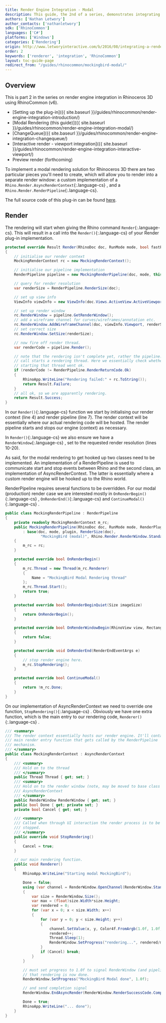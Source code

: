 ```yaml
---
title: Render Engine Integration - Modal
description: This guide, the 2nd of a series, demonstrates integrating a modal rendering engine using RhinoCommon.
authors: ['Nathan Letwory']
author_contacts: ['nathanletwory']
sdk: ['RhinoCommon']
languages: ['C#']
platforms: ['Windows']
categories: ['Rendering']
origin: http://www.letworyinteractive.com/b/2016/08/integrating-a-render-engine-in-rhinoceros-3d-using-rhinocommon-mockingbird-modal-rendering-25/
order: 2
keywords: ['renderer', 'integration', 'RhinoCommon']
layout: toc-guide-page
redirect_from: "/guides/rhinocommon/mockingbird-modal/"
---
```


## Overview

This is part 2 in the series on render engine integration in Rhinoceros 3D using RhinoCommon (v6).

* [Setting up the plug-in]({{ site.baseurl }}/guides/rhinocommon/render-engine-integration-introduction/)
* [Modal Rendering (this guide)]({{ site.baseurl }}/guides/rhinocommon/render-engine-integration-modal/)
* [ChangeQueue]({{ site.baseurl }}/guides/rhinocommon/render-engine-integration-changequeue/)
* [Interactive render - viewport integration]({{ site.baseurl }}/guides/rhinocommon/render-engine-integration-interactive-viewport/)
* Preview render (forthcoming)

To implement a modal rendering solution for Rhinoceros 3D there are two particular pieces you'll need to create, which will allow you to render into a separate render window: a custom implementation of a `Rhino.Render.AsyncRenderContext`{:.language-cs} , and a `Rhino.Render.RenderPipeline`{:.language-cs}.

The full source code of this plug-in can be found [here](https://github.com/mcneel/rhino-developer-samples/tree/6/rhinocommon/cs/SampleCsRendererIntegration/MockingBird/MockingBirdModal).

## Render

The rendering will start when giving the Rhino command `Render`{:.language-cs}. This will result in a call into the `Render()`{:.language-cs}  of your Render plug-in implementation.

```cs
protected override Result Render(RhinoDoc doc, RunMode mode, bool fastPreview)
{
	// initialise our render context
	MockingRenderContext rc = new MockingRenderContext();

	// initialise our pipeline implementation
	RenderPipeline pipeline = new MockingRenderPipeline(doc, mode, this, rc);

	// query for render resolution
	var renderSize = RenderPipeline.RenderSize(doc);

	// set up view info
	ViewInfo viewInfo = new ViewInfo(doc.Views.ActiveView.ActiveViewport);

	// set up render window
	rc.RenderWindow = pipeline.GetRenderWindow();
	// add a wireframe channel for curves/wireframes/annotation etc.
	rc.RenderWindow.AddWireframeChannel(doc, viewInfo.Viewport, renderSize, new Rectangle(0, 0, renderSize.Width, renderSize.Height));
	// set correct size
	rc.RenderWindow.SetSize(renderSize);

	// now fire off render thread.
	var renderCode = pipeline.Render();

	// note that the rendering isn't complete yet, rather the pipeline.Render()
	// call starts a rendering thread. Here we essentially check whether
	// starting that thread went ok.
	if (renderCode != RenderPipeline.RenderReturnCode.Ok)
	{
		RhinoApp.WriteLine("Rendering failed:" + rc.ToString());
		return Result.Failure;
	}
	// all ok, so we are apparently rendering.
	return Result.Success;
}

```

In our `Render()`{:.language-cs}  function we start by initialising our render context (line 4) and render pipeline (line 7). The render context will be essentially where our actual rendering code will be hosted. The render pipeline starts and stops our engine (context) as necessary.

In `Render()`{:.language-cs}  we also ensure we have a `RenderWindow`{:.language-cs} , set to the requested render resolution (lines 10-20).

As said, for the modal rendering to get hooked up  two classes need to be implemented. An implementation of a RenderPipeline is used to communicate start and stop events between Rhino and the second class, an implementation of AsyncRenderContext. The latter is essentially where a custom render engine will be hooked up to the Rhino world.

RenderPipeline requires several functions to be overridden. For our modal (production) render case we are interested mostly in `OnRenderBegin()`{:.language-cs} , `OnRenderEnd()`{:.language-cs}  and `ContinueModal()`{:.language-cs} .

```cs
public class MockingRenderPipeline : RenderPipeline
{
	private readonly MockingRenderContext m_rc;
	public MockingRenderPipeline(RhinoDoc doc, RunMode mode, RenderPlugIn plugin, MockingRenderContext rc)
		: base(doc, mode, plugin, RenderSize(doc),
				"MockingBird (modal)", Rhino.Render.RenderWindow.StandardChannels.RGBA, false, false)
	{
		m_rc = rc;
	}

	protected override bool OnRenderBegin()
	{
		m_rc.Thread = new Thread(m_rc.Renderer)
		{
			Name = "MockingBird Modal Rendering thread"
		};
		m_rc.Thread.Start();
		return true;
	}

	protected override bool OnRenderBeginQuiet(Size imageSize)
	{
		return OnRenderBegin();
	}

	protected override bool OnRenderWindowBegin(RhinoView view, Rectangle rectangle)
	{
		return false;
	}

	protected override void OnRenderEnd(RenderEndEventArgs e)
	{
		// stop render engine here.
		m_rc.StopRendering();
	}

	protected override bool ContinueModal()
	{
		return !m_rc.Done;
	}
}
```

On our implementation of AsyncRenderContext we need to override one function, `StopRendering()`{:.language-cs} . Obviously we have one extra function, which is the main entry to our rendering code, `Renderer()`{:.language-cs} .

```cs
/// <summary>
/// The render context essentially hosts our render engine. It'll contain the
/// main render entry function that gets called by the RenderPipeline
/// mechanism.
/// </summary>
public class MockingRenderContext : AsyncRenderContext
{
	/// <summary>
	/// Hold on to the thread
	/// </summary>
	public Thread Thread { get; set; }
	/// <summary>
	/// Hold on to the render window (note, may be moved to base class
	/// AsyncRenderContext
	/// </summary>
	public RenderWindow RenderWindow { get; set; }
	public bool Done { get; private set; }
	private bool Cancel { get; set; }

	/// <summary>
	/// Called when through UI interaction the render process is to be
	/// stopped.
	/// </summary>
	public override void StopRendering()
	{
		Cancel = true;
	}

	// our main rendering function.
	public void Renderer()
	{
		RhinoApp.WriteLine("Starting modal MockingBird");

		Done = false;
		using (var channel = RenderWindow.OpenChannel(RenderWindow.StandardChannels.RGBA))
		{
			var size = RenderWindow.Size();
			var max = (float)size.Width*size.Height;
			var rendered = 0;
			for (var x = 0; x < size.Width; x++)
			{
				for (var y = 0; y < size.Height; y++)
				{
					channel.SetValue(x, y, Color4f.FromArgb(1.0f, 1.0f, 0.75f, 0.5f));
					rendered++;
					Thread.Sleep(1);
					RenderWindow.SetProgress("rendering...", rendered/max);
				}
				if (Cancel) break;
			}
		}

		// must set progress to 1.0f to signal RenderWindow (and pipeline/rc)
		// that rendering is now done.
		RenderWindow.SetProgress("MockingBird Modal done", 1.0f);

		// and send completion signal
		RenderWindow.EndAsyncRender(RenderWindow.RenderSuccessCode.Completed);

		Done = true;
		RhinoApp.WriteLine("... done");
	}
}

```
